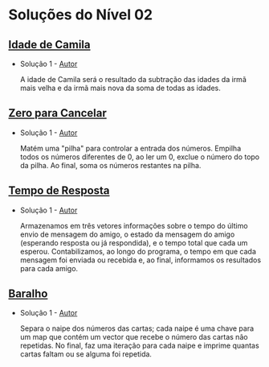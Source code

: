 # Soluções do Nível 02

## [Idade de Camila](https://neps.academy/br/exercise/1479)
- Solução 1 - [Autor](https://github.com/MaduSSouza) <Insira o link para o seu github nos parenteses>

    A idade de Camila será o resultado da subtração das idades da irmã mais velha e da irmã mais nova da soma de todas as idades.

## [Zero para Cancelar](https://neps.academy/br/exercise/1486)
- Solução 1 - [Autor](https://github.com/PauloVLB) <Insira o link para o seu github nos parenteses>
    
    Matém uma "pilha" para controlar a entrada dos números. Empilha todos os números diferentes de 0, ao ler um 0, exclue o número do topo da pilha. Ao final, soma os números restantes na pilha.

<Se possivel insira uma breve explicacao da solucao>

## [Tempo de Resposta](https://neps.academy/br/exercise/1483)
- Solução 1 - [Autor](https://github.com/RickFqt) <Insira o link para o seu github nos parenteses>

    Armazenamos em três vetores informações sobre o tempo do último envio de mensagem do amigo, o estado da mensagem do amigo (esperando resposta ou já respondida), e o tempo total que cada um esperou. Contabilizamos, ao longo do programa, o tempo em que cada mensagem foi enviada ou recebida e, ao final, informamos os resultados para cada amigo. 

## [Baralho](https://neps.academy/br/exercise/1489)
- Solução 1 - [Autor](https://github.com/tiago-rodrigues1) <Insira o link para o seu github nos parenteses>

    Separa o naipe dos números das cartas; cada naipe é uma chave para um map que contém um vector que recebe o número das cartas não repetidas. No final, faz uma iteração para cada naipe e imprime quantas cartas faltam ou se alguma foi repetida.